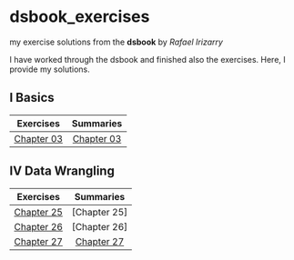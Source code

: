 # dsbook_exercises
my exercise solutions from the **dsbook** by *Rafael Irizarry*

I have worked through the dsbook and finished also the exercises. Here, I provide my solutions.

I Basics
------

 Exercises  |    Summaries  |
----------|:-------------:|
 [Chapter 03](ex_03_r_basics.html) |  [Chapter 03](ch_03_text_mining.html) |

IV Data Wrangling
------

 Exercises  |    Summaries  |
----------|:-------------:|
 [Chapter 25](ex_03_r_basics.html) |  [Chapter 25] |
 [Chapter 26](ex_26_parsing_dates_and_times.html) | [Chapter 26]  |
 [Chapter 27](ex_27_text_mining.html) | [Chapter 27](ch_27_text_mining.html) |
